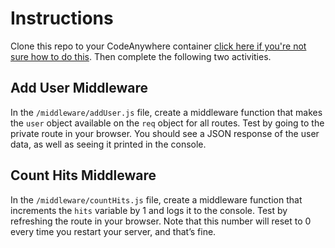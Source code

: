 # Instructions

Clone this repo to your CodeAnywhere container [click here if you're not sure how to do this](https://youtu.be/c4b1MjJclBU). Then complete the following two activities.

## Add User Middleware

In the `/middleware/addUser.js` file, create a middleware function that makes the `user` object available on the `req` object for all routes. Test by going to the private route in your browser. You should see a JSON response of the user data, as well as seeing it printed in the console.

## Count Hits Middleware

In the `/middleware/countHits.js` file, create a middleware function that increments the `hits` variable by 1 and logs it to the console. Test by refreshing the route in your browser. Note that this number will reset to 0 every time you restart your server, and that’s fine.

